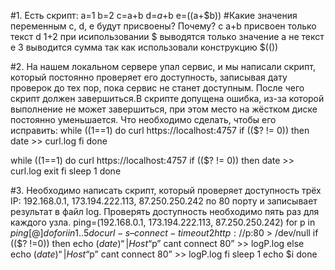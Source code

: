 #1. Есть скрипт:
a=1
b=2
c=a+b
d=$a+$b
e=$(($a+$b))
#Какие значения переменным c, d, e будут присвоены? Почему?
c	a+b	присвоен только текст
d	1+2	при исипользовании $ выводятся только значение а не текст
e	3	выводится сумма так как использовали конструкцию $(())

#2. На нашем локальном сервере упал сервис, и мы написали скрипт, который постоянно проверяет его доступность, записывая дату проверок до тех пор, пока сервис не станет доступным. После чего скрипт должен завершиться.В скрипте допущена ошибка, из-за которой выполнение не может завершиться, при этом место на жёстком диске постоянно уменьшается. Что необходимо сделать, чтобы его исправить:
while ((1==1)
do
	curl https://localhost:4757
	if (($? != 0))
	then
		date >> curl.log
	fi
done




while ((1==1)
do
	curl https://localhost:4757
	if (($? != 0))
	then
		date >> curl.log
	exit
	fi
	sleep 1
done


#3. Необходимо написать скрипт, который проверяет доступность трёх IP: 192.168.0.1, 173.194.222.113, 87.250.250.242 по 80 порту и записывает результат в файл log. Проверять доступность необходимо пять раз для каждого узла.
ping=(192.168.0.1, 173.194.222.113, 87.250.250.242)
for p in ${ping[@]}
do 
	for i in {1..5}
	do
		curl -s –connect-timeout 2 http://$p:80 > /dev/null
		if (($? !=0))
		then
			echo $(date) “ | Host “$p” cant connect 80” >> logP.log
		else 
			echo $(date) “ | Host “$p” cant connect 80” >> logP.log
		fi
		sleep 1
	echo $i
done
